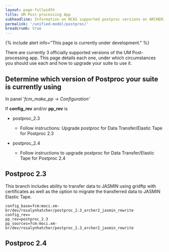 ```yaml
---
layout: page-fullwidth
title: UM Post-processing App
subheadline: Information on NCAS supported postproc versions on ARCHER2
permalink: '/unified-model/postproc/'
breadcrumb: true
---
```

{% include alert info="This page is currently under development." %}

There are currently 3 officially supported versions of the UM Post-processing app.  This page details each one, under which circumstances you should use each and how to upgrade your suite to use it.

## Determine which version of Postproc your suite is currently using

In panel *'fcm_make_pp -> Configuration'* 

If **config_rev** and/or **pp_rev** is
* postproc_2.3
  
  * Follow instructions: Upgrade postproc for Data Transfer/Elastic Tape for Postproc 2.3
    
* postproc_2.4

  * Follow instructions to upgrade postproc for Data Transfer/Elastic Tape for Postproc 2.4
  
## Postproc 2.3

This branch includes ability to transfer data to JASMIN using gridftp with certificates as well as the option to migrate
the transferred data to JASMIN Elastic Tape.

~~~
config_base=fcm:moci.xm-br/dev/rosalynhatcher/postproc_2.3_archer2_jasmin_rewrite
config_rev=
pp_rev=postproc_2.3
pp_sources=fcm:moci.xm-br/dev/rosalynhatcher/postproc_2.3_archer2_jasmin_rewrite
~~~

## Postproc 2.4
